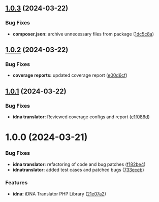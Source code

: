 ## [1.0.3](https://github.com/centralnicgroup-opensource/rtldev-middleware-php-idna-translator/compare/v1.0.2...v1.0.3) (2024-03-22)


### Bug Fixes

* **composer.json:** archive unnecessary files from package ([1dc5c8a](https://github.com/centralnicgroup-opensource/rtldev-middleware-php-idna-translator/commit/1dc5c8a4436c34a7b6ab7fb29c5e6171e0065e4e))

## [1.0.2](https://github.com/centralnicgroup-opensource/rtldev-middleware-php-idna-translator/compare/v1.0.1...v1.0.2) (2024-03-22)


### Bug Fixes

* **coverage reports:** updated coverage report ([e00d6cf](https://github.com/centralnicgroup-opensource/rtldev-middleware-php-idna-translator/commit/e00d6cfef1ea4b61f908084ab83b439b0a6e54a3))

## [1.0.1](https://github.com/centralnicgroup-opensource/rtldev-middleware-php-idna-translator/compare/v1.0.0...v1.0.1) (2024-03-22)


### Bug Fixes

* **idna translator:** Reviewed coverage configs and report ([e1f086d](https://github.com/centralnicgroup-opensource/rtldev-middleware-php-idna-translator/commit/e1f086dc299c9a3c9da80ba4cec3fdf6f630acf5))

# 1.0.0 (2024-03-21)


### Bug Fixes

* **idna translator:** refactoring of code and bug patches ([f182be4](https://github.com/centralnicgroup-opensource/rtldev-middleware-php-idna-translator/commit/f182be4b2759a9c694630fb26d67097f9ab0aa7c))
* **idnatranslator:** added test cases and patched bugs ([733eceb](https://github.com/centralnicgroup-opensource/rtldev-middleware-php-idna-translator/commit/733eceb596c602fb1b3a424e8f5a9de92bd0d9d3))


### Features

* **idna:** iDNA Translator PHP Library ([21e07a2](https://github.com/centralnicgroup-opensource/rtldev-middleware-php-idna-translator/commit/21e07a23d2de5259ca6148918feb39ff475e9a41))
